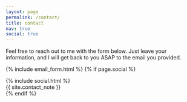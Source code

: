 ```yaml
---
layout: page
permalink: /contact/
title: contact
nav: true
social: true
---
```


Feel free to reach out to me with the form below. Just leave your
information, and I will get back to you ASAP to the email you provided.

{% include email_form.html %}
{% if page.social %}

<div class="social">
    <div class="contact-icons">
        {% include social.html %}
    </div>
    <div class="contact-note">{{ site.contact_note }}</div>
</div>
{% endif %}

